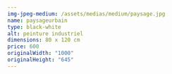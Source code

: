 ```yaml
---
img-jpeg-medium: /assets/medias/medium/paysage.jpg
name: paysageurbain
type: black-white
alt: peinture industriel
dimensions: 80 x 120 cm
price: 600
originalWidth: "1000"
originalHeight: "645"
---
```

